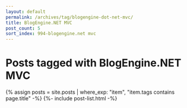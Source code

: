 ```yaml
---
layout: default
permalink: /archives/tag/blogengine-dot-net-mvc/
title: BlogEngine.NET MVC
post_count: 5
sort_index: 994-blogengine.net mvc
---
```

<h1 class="page-heading">Posts tagged with BlogEngine.NET MVC</h1>
{% assign posts = site.posts | where_exp: "item", "item.tags contains page.title" -%}
{%- include post-list.html -%}
